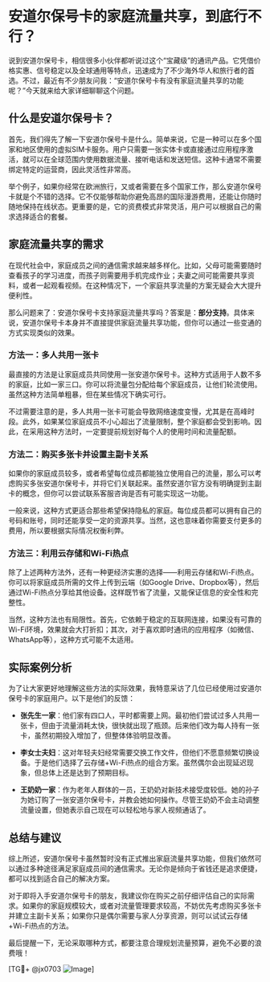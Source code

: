 # 安道尔保号卡的家庭流量共享，到底行不行？

说到安道尔保号卡，相信很多小伙伴都听说过这个“宝藏级”的通讯产品。它凭借价格实惠、信号稳定以及全球通用等特点，迅速成为了不少海外华人和旅行者的首选。不过，最近有不少朋友问我：“安道尔保号卡有没有家庭流量共享的功能呢？”今天就来给大家详细聊聊这个问题。

## 什么是安道尔保号卡？

首先，我们得先了解一下安道尔保号卡是什么。简单来说，它是一种可以在多个国家和地区使用的虚拟SIM卡服务。用户只需要一张实体卡或直接通过应用程序激活，就可以在全球范围内使用数据流量、接听电话和发送短信。这种卡通常不需要绑定特定的运营商，因此灵活性非常高。

举个例子，如果你经常在欧洲旅行，又或者需要在多个国家工作，那么安道尔保号卡就是个不错的选择。它不仅能够帮助你避免高昂的国际漫游费用，还能让你随时随地保持在线状态。更重要的是，它的资费模式非常灵活，用户可以根据自己的需求选择适合的套餐。

## 家庭流量共享的需求

在现代社会中，家庭成员之间的通信需求越来越多样化。比如，父母可能需要随时查看孩子的学习进度，而孩子则需要用手机完成作业；夫妻之间可能需要共享资料，或者一起观看视频。在这种情况下，一个家庭共享流量的方案无疑会大大提升便利性。

那么问题来了：安道尔保号卡支持家庭流量共享吗？答案是：**部分支持**。具体来说，安道尔保号卡本身并不直接提供家庭流量共享功能，但你可以通过一些变通的方式实现类似的效果。

### 方法一：多人共用一张卡

最直接的方法是让家庭成员共同使用一张安道尔保号卡。这种方式适用于人数不多的家庭，比如一家三口。你可以将流量包分配给每个家庭成员，让他们轮流使用。虽然这种方法简单粗暴，但在某些情况下确实可行。

不过需要注意的是，多人共用一张卡可能会导致网络速度变慢，尤其是在高峰时段。此外，如果某位家庭成员不小心超出了流量限制，整个家庭都会受到影响。因此，在采用这种方法时，一定要提前规划好每个人的使用时间和流量配额。

### 方法二：购买多张卡并设置主副卡关系

如果你的家庭成员较多，或者希望每位成员都能独立使用自己的流量，那么可以考虑购买多张安道尔保号卡，并将它们关联起来。虽然安道尔官方没有明确提到主副卡的概念，但你可以尝试联系客服咨询是否有可能实现这一功能。

一般来说，这种方式更适合那些希望保持隐私的家庭。每位成员都可以拥有自己的号码和账号，同时还能享受一定的资源共享。当然，这也意味着你需要支付更多的费用，所以要根据实际情况权衡利弊。

### 方法三：利用云存储和Wi-Fi热点

除了上述两种方法外，还有一种更经济实惠的选择——利用云存储和Wi-Fi热点。你可以将家庭成员所需的文件上传到云端（如Google Drive、Dropbox等），然后通过Wi-Fi热点分享给其他设备。这样既节省了流量，又能保证信息的安全性和完整性。

当然，这种方法也有局限性。首先，它依赖于稳定的互联网连接，如果没有可靠的Wi-Fi环境，效果就会大打折扣；其次，对于喜欢即时通讯的应用程序（如微信、WhatsApp等），这种方式可能不太适用。

## 实际案例分析

为了让大家更好地理解这些方法的实际效果，我特意采访了几位已经使用过安道尔保号卡的家庭用户。以下是他们的反馈：

- **张先生一家**：他们家有四口人，平时都需要上网。最初他们尝试过多人共用一张卡，但由于流量消耗太快，很快就出现了瓶颈。后来他们改为每人持有一张卡，虽然初期投入增加了，但整体体验明显改善。
  
- **李女士夫妇**：这对年轻夫妇经常需要交换工作文件，但他们不愿意频繁切换设备。于是他们选择了云存储+Wi-Fi热点的组合方案。虽然偶尔会出现延迟现象，但总体上还是达到了预期目标。

- **王奶奶一家**：作为老年人群体的一员，王奶奶对新技术接受度较低。她的孙子为她订购了一张安道尔保号卡，并教会她如何操作。尽管王奶奶不会主动调整流量设置，但她表示自己现在可以轻松地与家人视频通话了。

## 总结与建议

综上所述，安道尔保号卡虽然暂时没有正式推出家庭流量共享功能，但我们依然可以通过多种途径满足家庭成员间的通信需求。无论你是倾向于省钱还是追求便捷，都可以找到适合自己的解决方案。

对于即将入手安道尔保号卡的朋友，我建议你在购买之前仔细评估自己的实际需求。如果你的家庭规模较大，或者对流量管理要求较高，不妨优先考虑购买多张卡并建立主副卡关系；如果你只是偶尔需要与家人分享资源，则可以试试云存储+Wi-Fi热点的方法。

最后提醒一下，无论采取哪种方式，都要注意合理规划流量预算，避免不必要的浪费哦！

[TG💪+ @jx0703 ![Image](https://github.com/user-attachments/assets/dbca1d08-cadb-493c-b0ec-ad6f7a83f270)]